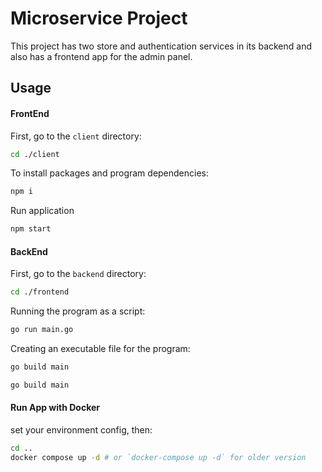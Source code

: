 # Microservice Project

This project has two store and authentication services in its backend and also has a frontend app for the admin panel.

## Usage 
#### FrontEnd
First, go to the `client` directory:
```bash
cd ./client
```
To install packages and program dependencies:
```bash
npm i
```

Run application
```bash
npm start
```

#### BackEnd
First, go to the `backend` directory:
```bash
cd ./frontend
```
Running the program as a script:
```bash
go run main.go
```
Creating an executable file for the program:
```bash
go build main
```
```bash
go build main
```

#### Run App with Docker
set your environment config, then:
```bash
cd ..
docker compose up -d # or `docker-compose up -d` for older version
